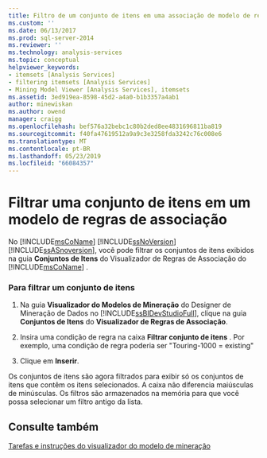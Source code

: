 ```yaml
---
title: Filtro de um conjunto de itens em uma associação de modelo de regras | Microsoft Docs
ms.custom: ''
ms.date: 06/13/2017
ms.prod: sql-server-2014
ms.reviewer: ''
ms.technology: analysis-services
ms.topic: conceptual
helpviewer_keywords:
- itemsets [Analysis Services]
- filtering itemsets [Analysis Services]
- Mining Model Viewer [Analysis Services], itemsets
ms.assetid: 3ed919ea-8598-45d2-a4a0-b1b3357a4ab1
author: minewiskan
ms.author: owend
manager: craigg
ms.openlocfilehash: bef576a32bebc1c80b2ded8ee4831696811ba819
ms.sourcegitcommit: f40fa47619512a9a9c3e3258fda3242c76c008e6
ms.translationtype: MT
ms.contentlocale: pt-BR
ms.lasthandoff: 05/23/2019
ms.locfileid: "66084357"
---
```

# <a name="filter-an-itemset-in-an-association-rules-model"></a>Filtrar uma conjunto de itens em um modelo de regras de associação
  No [!INCLUDE[msCoName](../../includes/msconame-md.md)] [!INCLUDE[ssNoVersion](../../includes/ssnoversion-md.md)] [!INCLUDE[ssASnoversion](../../includes/ssasnoversion-md.md)], você pode filtrar os conjuntos de itens exibidos na guia **Conjuntos de Itens** do Visualizador de Regras de Associação do [!INCLUDE[msCoName](../../includes/msconame-md.md)] .  
  
### <a name="to-filter-an-itemset"></a>Para filtrar um conjunto de itens  
  
1.  Na guia **Visualizador do Modelos de Mineração** do Designer de Mineração de Dados no [!INCLUDE[ssBIDevStudioFull](../../includes/ssbidevstudiofull-md.md)], clique na guia **Conjuntos de Itens** do **Visualizador de Regras de Associação**.  
  
2.  Insira uma condição de regra na caixa **Filtrar conjunto de itens** . Por exemplo, uma condição de regra poderia ser "Touring-1000 = existing"  
  
3.  Clique em **Inserir**.  
  
 Os conjuntos de itens são agora filtrados para exibir só os conjuntos de itens que contêm os itens selecionados. A caixa não diferencia maiúsculas de minúsculas. Os filtros são armazenados na memória para que você possa selecionar um filtro antigo da lista.  
  
## <a name="see-also"></a>Consulte também  
 [Tarefas e instruções do visualizador do modelo de mineração](mining-model-viewer-tasks-and-how-tos.md)  
  
  
